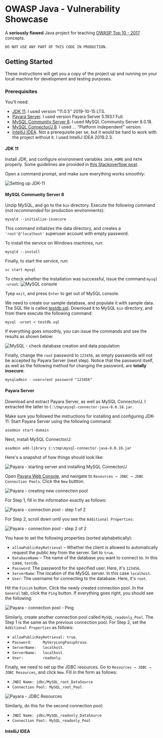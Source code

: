 # OWASP Java - Vulnerability Showcase

A **seriously flawed** Java project for teaching [OWASP Top 10 - 2017](https://www.owasp.org/images/7/72/OWASP_Top_10-2017_%28en%29.pdf.pdf) concepts.

```
DO NOT USE ANY PART OF THIS CODE IN PRODUCTION.
```

## Getting Started

These instructions will get you a copy of the project up and running on your local machine for development and testing purposes.

### Prerequisites

You'll need:

* [JDK 11](https://www.oracle.com/javadownload). I used  version "11.0.5" 2019-10-15 LTS.
* [Payara Server](https://www.payara.fish/software/downloads/). I used version Payara Server 5.193.1 Full.
* [MySQL Community Server 8](https://dev.mysql.com/downloads/mysql/). I used MySQL Community Server 8.0.18.
* [MySQL Connector/J 8](https://dev.mysql.com/downloads/connector/j/). I used ... "Platform Independent" version.
* [IntelliJ IDEA](https://www.jetbrains.com/idea/). Not a prerequisite per se, but it would be hard to work with the project without it. I used IntelliJ IDEA 2019.2.3.

#### JDK 11
Install JDK, and configure environment variables `JAVA_HOME` and `PATH` properly. Some guidelines are provided in [this Stackoverflow post](https://stackoverflow.com/q/1672281/459391).

Open a command prompt, and make sure everything works smoothly:

![Setting up JDK-11](extra/images/jdk-11.png)

#### MySQL Community Server 8
Unzip MySQL, and go to the `bin` directory. Execute the following command (*not recommended* for production environments):
```
mysqld --initialize-insecure
```

This command initializes the data directory, and creates a `'root'@'localhost'` superuser account with empty password.

To install the service on Windows machines, run:
```
mysqld --install
```

Finally, to start the service, run:
```
sc start mysql
```

To check whether the installation was successful, issue the command `mysql -uroot`: 
![MySQL console](extra/images/mysql.png)

Tyep `exit`, and press `Enter` to get out of MySQL console.

We need to create our sample database, and populate it with sample data. The SQL file is called [testdb.sql](extra/testdb.sql). Download it to MySQL `bin` directory, and from there execute the following command:
```
mysql -uroot < testdb.sql
```

If everything goes smoothly, you can issue the commands and see the results as shown below: 

![MySQL - check database creation and data population](extra/images/mysql-2.png)

Finally, change the `root` password to `123456`, as empty passwords will not be accepted by Payara Server (next step). Notice that the password itself, as well as the following method for changing the password, are **totally insecure**:
```
mysqladmin --user=root password "123456"
``` 

#### Payara Server
Download and extract Payara Server, as well as MySQL Connector/J. I extracted the latter to `C:\tmp\mysql-connector-java-8.0.18.jar`.

Make sure you followed the instructions for installing and configuring JDK-11. Start Payara Server using the following command:
```
asadmin start-domain
```

Next, install MySQL Connector/J:
```
asadmin add-library C:\tmp\mysql-connector-java-8.0.18.jar
```

Here's a snapshot of how things should look like:

![Payara - starting server and installing MySQL Connector/J](extra/images/payara.png)

Open [Payara Web Console](http://localhost:4848/), and navigate to `Resources → JDBC → JDBC Connection Pools`. Click the `New` buttton.

![Payara - creating new connection pool](extra/images/payara-new-cp.png)

For Step 1, fill in the information exactly as follows:

![Payara - connection pool - step 1 of 2](extra/images/payara-new-cp-step1.png)

For Step 2, scroll down until you see the `Additional Properties`:

![Payara - connection pool - step 2 of 2](extra/images/payara-new-cp-step2.png)

You have to set the following properties (sorted alphabetically):

* `allowPublicKeyRetrieval` – Whether the client is allowed to automatically request the public key from the server. Set to `true`.
* `DatabaseName` – The name of the database you want to connect to. In this case, `testdb`.
* `Password`: The password for the specified user. Here, it's `123456`.
* `ServerName`: The location of the MySQL server. In this case `localhost`.
* `User`: The username for connecting to the database. Here, it's `root`.

Hit the `Finish` button. Click the newly created connection pool. In the `General` tab, click the `Ping` button. If everything goes right, you should see the following:

![Payara - connection pool - Ping](extra/images/payara-new-cp-step2.png)

Similarly, create another connection pool called `MySQL_readonly_Pool`. The Step 1 is the same as the previous connection pool. For Step 2, set the `Additional Properties` as follows:

* `allowPublicKeyRetrieval: true`.
* `Password:     MyVeryLongPassphrase`.
* `ServerName:   localhost`.
* `ServerName:   localhost`.
* `User:         readonly`.

Finally, we need to set up the JDBC resources. Go to `Resources → JDBC → JDBC Resources`, and click `New`. Fill in the form as follows:

* `JNDI Name: jdbc/MySQL_root_DataSource`
* `Connection Pool: MySQL_root_Pool`

![Payara - JDBC Resources](extra/images/payara-new-jdbc-res.png)

Similarly, do this for the second connection pool:
* `JNDI Name: jdbc/MySQL_readonly_DataSource`
* `Connection Pool: MySQL_readonly_Pool`

#### IntelliJ IDEA
